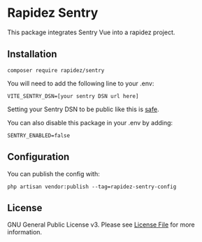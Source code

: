 # Rapidez Sentry
This package integrates Sentry Vue into a rapidez project.

## Installation

```
composer require rapidez/sentry
```

You will need to add the following line to your .env:

```
VITE_SENTRY_DSN=[your sentry DSN url here]
```

Setting your Sentry DSN to be public like this is [safe](https://docs.sentry.io/concepts/key-terms/dsn-explainer/).

You can also disable this package in your .env by adding:

```
SENTRY_ENABLED=false
```

## Configuration

You can publish the config with:
```
php artisan vendor:publish --tag=rapidez-sentry-config
```

## License

GNU General Public License v3. Please see [License File](LICENSE) for more information.
